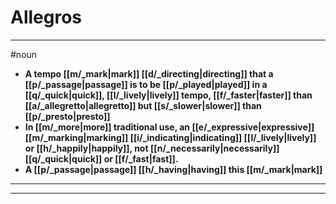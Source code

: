 # Allegros
---
#noun
- **A tempo [[m/_mark|mark]] [[d/_directing|directing]] that a [[p/_passage|passage]] is to be [[p/_played|played]] in a [[q/_quick|quick]], [[l/_lively|lively]] tempo, [[f/_faster|faster]] than [[a/_allegretto|allegretto]] but [[s/_slower|slower]] than [[p/_presto|presto]]**
- **In [[m/_more|more]] traditional use, an [[e/_expressive|expressive]] [[m/_marking|marking]] [[i/_indicating|indicating]] [[l/_lively|lively]] or [[h/_happily|happily]], not [[n/_necessarily|necessarily]] [[q/_quick|quick]] or [[f/_fast|fast]].**
- **A [[p/_passage|passage]] [[h/_having|having]] this [[m/_mark|mark]]**
---
---
